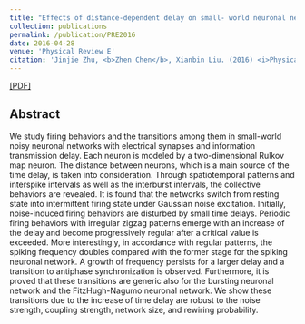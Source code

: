 ```yaml
---
title: "Effects of distance-dependent delay on small- world neuronal networks"
collection: publications
permalink: /publication/PRE2016
date: 2016-04-28
venue: 'Physical Review E'
citation: 'Jinjie Zhu, <b>Zhen Chen</b>, Xianbin Liu. (2016) <i>Physical Review E</i>, 93: 042417.'
---
```



[[PDF]](http://MAGICzhen.github.io/files/PRE2016.pdf)

## Abstract
We study firing behaviors and the transitions among them in small-world noisy neuronal networks with electrical synapses and information transmission delay. Each neuron is modeled by a two-dimensional Rulkov map neuron. The distance between neurons, which is a main source of the time delay, is taken into consideration. Through spatiotemporal patterns and interspike intervals as well as the interburst intervals, the collective behaviors are revealed. It is found that the networks switch from resting state into intermittent firing state under Gaussian noise excitation. Initially, noise-induced firing behaviors are disturbed by small time delays. Periodic firing behaviors with irregular zigzag patterns emerge with an increase of the delay and become progressively regular after a critical value is exceeded. More interestingly, in accordance with regular patterns, the spiking frequency doubles compared with the former stage for the spiking neuronal network. A growth of frequency persists for a larger delay and a transition to antiphase synchronization is observed. Furthermore, it is proved that these transitions are generic also for the bursting neuronal network and the FitzHugh-Nagumo neuronal network. We show these transitions due to the increase of time delay are robust to the noise strength, coupling strength, network size, and rewiring probability.
